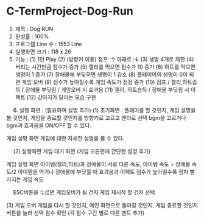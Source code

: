 # C-TermProject-Dog-Run

1. 제목 : Dog RUN
2. 완성률 : 100%
3. 프로그램 Line 수 : 1553 Line
4. 실행화면 크기 : 118 x 26 
5. 기능 : 
	(1) 1인 Play 
	(2) (방향키 이용) 점프 :↑ 아래로 :↓
	(3) 생명 4개로 제한
	(4) 버티는 시간만큼 점수가 증가
	(5) 젤리를 먹으면 점수가 10 증가
	(6) 하트를 먹으면 생명이 1 증가
(7) 장애물에 부딪히면 생명이 1 감소
(8) 플레이어의 생명이 0이 되면 게임 오버
	(9) 점수가 높아질수록 게임 속도가 점점 증가
	(10) 점프 / 젤리,하트습득 / 장애물 부딪힘 / 게임오버 시 효과음
	(11) 젤리, 하트습득 / 장애물 부딪힘 시 이펙트
	(12) 강아지가 달리는 모습 구현
  
 
6. 실행 화면 : (필요하며 설명 추가)
(1) 초기화면 : 플레이를 할 것인지, 게임 설명을 볼 것인지, 게임을 종료할 것인지를 방향키로 고르고 엔터로 선택
bgm을 고르거나 bgm과 효과음을 ON/OFF 할 수 있다.
 
게임 설명 화면
게임에 대한 자세한 설명을 볼 수 있다.
 
 
(2) 실행화면 
게임 대기 화면
(게임 오른편에 간단한 설명 추가)
 
게임 실행 화면
아이템(젤리,하트)과 장애물이 서로 다른 속도, 아이템 속도 = 장애물 속도/2
아이템을 먹거나 장애물에 부딪힐 때 효과음과 이펙트
점수가 높아질수록 점차 빨라지는 게임 속도
 
 
ESC버튼을 누르면 게임오버가 될 건지 게임 재시작 할 건지 선택 
 
(3) 게임 오버
게임을 다시 할 것인지, 메인 화면으로 돌아갈 것인지, 게임 종료할 것인지 버튼을 눌러 선택
점수 확인 (각 점수 구간 별로 다른 멘트 추가)
 

